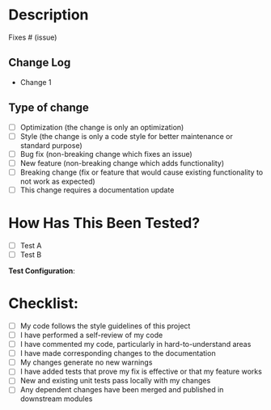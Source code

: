 # Description

<!-- Please include a summary of the changes and the related issue. Please also include relevant motivation and context. List any dependencies that are required for this change. -->

Fixes # (issue)

## Change Log

- Change 1

## Type of change

<!-- Please delete options that are not relevant. -->

- [ ] Optimization (the change is only an optimization)
- [ ] Style (the change is only a code style for better maintenance or standard purpose)
- [ ] Bug fix (non-breaking change which fixes an issue)
- [ ] New feature (non-breaking change which adds functionality)
- [ ] Breaking change (fix or feature that would cause existing functionality to not work as expected)
- [ ] This change requires a documentation update

# How Has This Been Tested?

<!-- Please describe the tests that you ran to verify your changes. Provide instructions so we can reproduce. Please also list any relevant details for your test configuration -->

- [ ] Test A
- [ ] Test B

**Test Configuration**:


# Checklist:

- [ ] My code follows the style guidelines of this project
- [ ] I have performed a self-review of my code
- [ ] I have commented my code, particularly in hard-to-understand areas
- [ ] I have made corresponding changes to the documentation
- [ ] My changes generate no new warnings
- [ ] I have added tests that prove my fix is effective or that my feature works
- [ ] New and existing unit tests pass locally with my changes
- [ ] Any dependent changes have been merged and published in downstream modules
